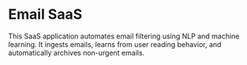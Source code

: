 # Email SaaS

This SaaS application automates email filtering using NLP and machine learning. It ingests emails, learns from user reading behavior, and automatically archives non-urgent emails.
